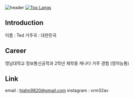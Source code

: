 ![header](https://capsule-render.vercel.app/api?type=wave&color=auto&height=300&section=header&text=JumMaeChu%20Please&fontSize=90)
[![Top Langs](https://github-readme-stats.vercel.app/api/top-langs/?username=JumMaeChu)](https://github.com/anuraghazra/github-readme-stats)
## Introduction
이름 : Ted
거주국 :  대한민국
## Career
영남대학교 정보통신공학과 2학년 재학중
캐나다 거주 경험 (영어능통)
## Link
email : hjahn9820@gmail.com
instagram : vrm32av
